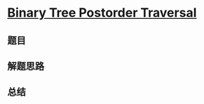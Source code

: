 # [Binary Tree Postorder Traversal](https://leetcode.com/problems/binary-tree-postorder-traversal/)
## 题目


## 解题思路


## 总结


